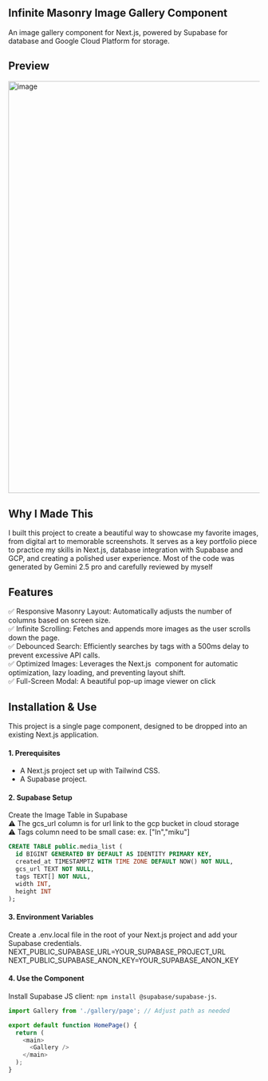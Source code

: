 ## Infinite Masonry Image Gallery Component
An image gallery component for Next.js, powered by Supabase for database and Google Cloud Platform for storage.

## Preview
<img width="1919" height="825" alt="image" src="https://github.com/user-attachments/assets/7ecc959b-1826-4c75-ad03-ee4bec44daea" />

## Why I Made This
I built this project to create a beautiful way to showcase my favorite images, from digital art to memorable screenshots. 
It serves as a key portfolio piece to practice my skills in Next.js, database integration with Supabase and GCP, and creating a polished user experience.
Most of the code was generated by Gemini 2.5 pro and carefully reviewed by myself

## Features
✅ Responsive Masonry Layout: Automatically adjusts the number of columns based on screen size.<br>
✅ Infinite Scrolling: Fetches and appends more images as the user scrolls down the page.<br>
✅ Debounced Search: Efficiently searches by tags with a 500ms delay to prevent excessive API calls.<br>
✅ Optimized Images: Leverages the Next.js <Image> component for automatic optimization, lazy loading, and preventing layout shift.<br>
✅ Full-Screen Modal: A beautiful pop-up image viewer on click<br>

## Installation & Use
This project is a single page component, designed to be dropped into an existing Next.js application.

#### 1. Prerequisites
- A Next.js project set up with Tailwind CSS.
- A Supabase project.

#### 2. Supabase Setup
Create the Image Table in Supabase<br>
⚠️ The gcs_url column is for url link to the gcp bucket in cloud storage<br>
⚠️ Tags column need to be small case: ex. ["ln","miku"]<br>
```sql
CREATE TABLE public.media_list (
  id BIGINT GENERATED BY DEFAULT AS IDENTITY PRIMARY KEY,
  created_at TIMESTAMPTZ WITH TIME ZONE DEFAULT NOW() NOT NULL,
  gcs_url TEXT NOT NULL,
  tags TEXT[] NOT NULL,
  width INT,
  height INT
);
```

#### 3. Environment Variables
Create a .env.local file in the root of your Next.js project and add your Supabase credentials.
NEXT_PUBLIC_SUPABASE_URL=YOUR_SUPABASE_PROJECT_URL
NEXT_PUBLIC_SUPABASE_ANON_KEY=YOUR_SUPABASE_ANON_KEY

#### 4. Use the Component
Install Supabase JS client: ```npm install @supabase/supabase-js```.

```js
import Gallery from './gallery/page'; // Adjust path as needed

export default function HomePage() {
  return (
    <main>
      <Gallery />
    </main>
  );
}
```
